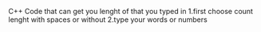 C++ Code that can get you lenght of that you typed in
1.first choose count lenght with spaces or without
2.type your words or numbers
